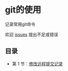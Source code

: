 # git的使用

记录常用git命令

欢迎 [issues](https://github.com/angxuejian/exam-book/issues) 提出不足或错误

## 目录

- 第 1 节：[修改远程提交记录](content/GT-1.md)
